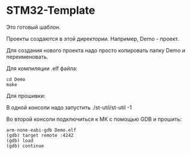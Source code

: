 STM32-Template
==============

Это готовый шаблон.

Проекты создаются в этой директории. Например, Demo - проект.

Для создания нового проекта надо просто копировать папку Demo и переименовать.


Для компиляции .elf файла:

	cd Demo
	make


Для прошивки:


В одной консоли надо запустить
	./st-util/st-util -1


Во второй консоли подключиться к МК с помощью GDB и прошить:

	arm-none-eabi-gdb Demo.elf
	(gdb) target remote :4242
	(gdb) load
	(gdb) continue
